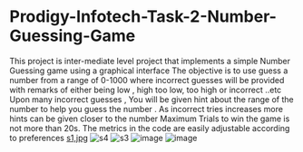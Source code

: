 # Prodigy-Infotech-Task-2-Number-Guessing-Game
This project is inter-mediate level project that implements a simple Number Guessing game using a graphical interface
The objective is to use guess a number from a range of 0-1000 where incorrect guesses will be provided with remarks of either being low , high 
too low, too high or incorrect ..etc
Upon many incorrect guesses , You will be given hint about the range of the number to help you guess the number .
As incorrect tries increases more hints can be given closer to the number 
Maximum Trials to win the game is not more than 20s.
The metrics in the code are easily adjustable according to preferences
[s1,jpg](https://github.com/vbj420/Prodigy-Infotech-Task-2-Number-Guessing-Game/assets/93514276/4e3e5153-def4-467b-b847-d41b01649a54)
![s4](https://github.com/vbj420/Prodigy-Infotech-Task-2-Number-Guessing-Game/assets/93514276/bb2fd09b-0a5c-47a8-a610-429bc8beb3bc)
![s3](https://github.com/vbj420/Prodigy-Infotech-Task-2-Number-Guessing-Game/assets/93514276/b57ac3ef-6168-4094-b881-6f203973a1e1)
![image](https://github.com/vbj420/Prodigy-Infotech-Task-2-Number-Guessing-Game/assets/93514276/3d0ae232-22e0-418f-9b07-7a6537b5b351)
![image](https://github.com/vbj420/Prodigy-Infotech-Task-2-Number-Guessing-Game/assets/93514276/d4535336-cd12-459a-9a4a-bc5c8ecd2447)
